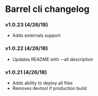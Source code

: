 # Barrel cli changelog

### v1.0.23 (4/26/18)
- Adds externals support

### v1.0.22 (4/26/18)
- Updates README with --all description

### v1.0.21 (4/26/18)
- Adds ability to deploy all files
- Removes devtool if production build
